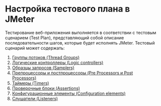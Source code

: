 # Настройка тестового плана в JMeter

Тестирование веб-приложения выполняется в соответствии с тестовым сценарием
(Test Plan), представляющий собой описание последовательности шагов, которые
будет исполнять JMeter. Тестовый сценарий может содержать:
1. [Группы потоков (Thread Groups)](test-objects/thread-group.md)
2. [Логические контроллеры (Logic controllers)](test-objects/logic-controllers.md)
3. [Образцы запросов (Samplers)](test-objects/samplers.md)
4. [Препроцессоры и постпроцессоры (Pre Processors и Post Processors)](test-objects/pre-post-processors.md)
5. [Таймеры (Timers)](test-objects/timers.md)
6. [Проверочные блоки (Assertions)](test-objects/assertions.md)
7. [Конфигурационные элементы (Configuration elements)](test-objects/config-elements.md)
8. [Слушатели (Listeners)](test-objects/listeners.md)